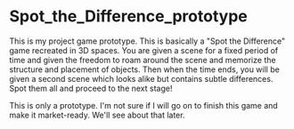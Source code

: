 # Spot_the_Difference_prototype

This is my project game prototype. This is basically a "Spot the Difference" game recreated in 3D spaces. You are given a scene for a fixed period of time and given the freedom to roam around the scene and memorize the structure and placement of objects. Then when the time ends, you will be given a second scene which looks alike but contains subtle differences. Spot them all and proceed to the next stage!

This is only a prototype. I'm not sure if I will go on to finish this game and make it market-ready. We'll see about that later.
